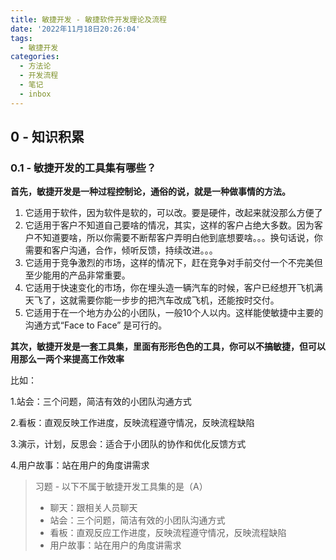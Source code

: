 ```yaml
---
title: 敏捷开发 - 敏捷软件开发理论及流程
date: '2022年11月18日20:26:04'
tags:
  - 敏捷开发
categories:
  - 方法论
  - 开发流程
  - 笔记
  - inbox
---
```


## 0 - 知识积累

### 0.1 - 敏捷开发的工具集有哪些？

**首先，敏捷开发是一种过程控制论，通俗的说，就是一种做事情的方法。**

1. 它适用于软件，因为软件是软的，可以改。要是硬件，改起来就没那么方便了
2. 它适用于客户不知道自己要啥的情况，其实，这样的客户占绝大多数。因为客户不知道要啥，所以你需要不断帮客户弄明白他到底想要啥。。。换句话说，你需要和客户沟通，合作，倾听反馈，持续改进。。。
3. 它适用于竞争激烈的市场，这样的情况下，赶在竞争对手前交付一个不完美但至少能用的产品非常重要。
4. 它适用于快速变化的市场，你在埋头造一辆汽车的时候，客户已经想开飞机满天飞了，这就需要你能一步步的把汽车改成飞机，还能按时交付。
5. 它适用于在一个地方办公的小团队，一般10个人以内。这样能使敏捷中主要的沟通方式“Face to Face” 是可行的。

**其次，敏捷开发是一套工具集，里面有形形色色的工具，你可以不搞敏捷，但可以用那么一两个来提高工作效率**

比如：

1.站会：三个问题，简洁有效的小团队沟通方式

2.看板：直观反映工作进度，反映流程遵守情况，反映流程缺陷

3.演示，计划，反思会：适合于小团队的协作和优化反馈方式

4.用户故事：站在用户的角度讲需求

>   习题 - 以下不属于敏捷开发工具集的是（A）
>
>   -   聊天：跟相关人员聊天
>   -   站会：三个问题，简洁有效的小团队沟通方式
>   -   看板：直观反应工作进度，反映流程遵守情况，反映流程缺陷
>   -   用户故事：站在用户的角度讲需求